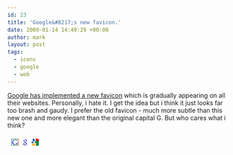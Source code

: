 ```yaml
---
id: 23
title: 'Google&#8217;s new favicon.'
date: 2009-01-14 14:49:29 +00:00
author: mark
layout: post
tags:
  - icons
  - google
  - web
---
```

[Google has implemented a new favicon](http://googleblog.blogspot.com/2009/01/googles-new-favicon.html) which is gradually appearing on all their websites. Personally, i hate it. I get the idea but i think it just looks far too brash and gaudy. I prefer the old favicon - much more subtle than this new one and more elegant than the original capital G. But who cares what i think?

![Google's favicons](/images/fromwp/2009/01/googlefavicons.png)
